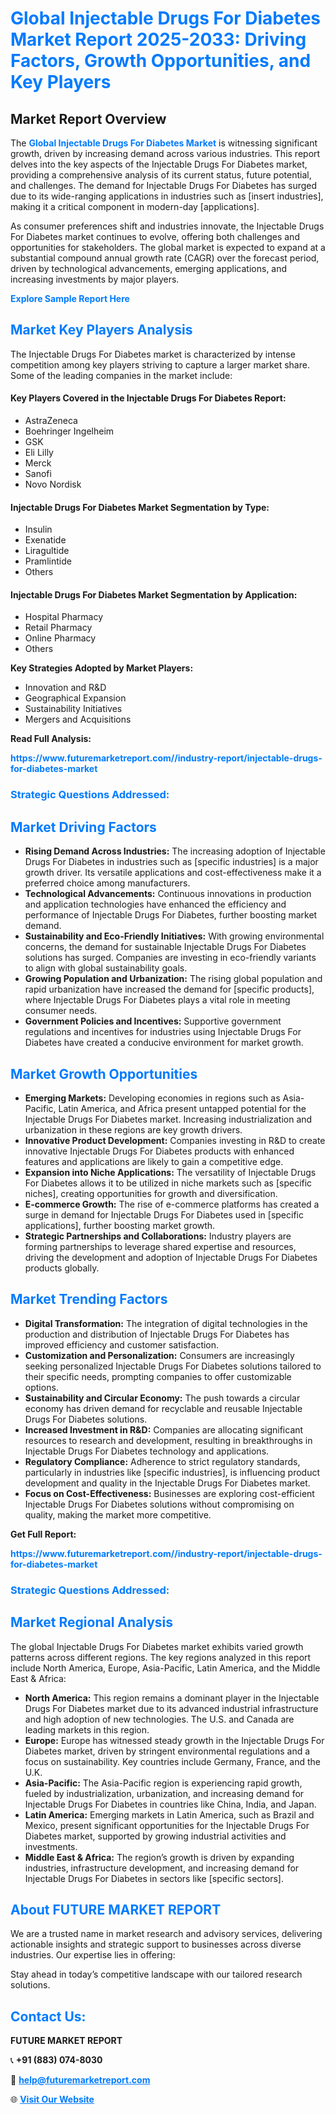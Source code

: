 <h1 style="color: #007BFF;">Global Injectable Drugs For Diabetes Market Report 2025-2033: Driving Factors, Growth Opportunities, and Key Players</h1>

<section id="overview">
<h2>Market Report Overview</h2>
<p>The <a href="https://www.futuremarketreport.com//industry-report/injectable-drugs-for-diabetes-market" style="color: #007BFF; text-decoration: none;"><strong>Global Injectable Drugs For Diabetes Market</strong></a> is witnessing significant growth, driven by increasing demand across various industries. This report delves into the key aspects of the Injectable Drugs For Diabetes market, providing a comprehensive analysis of its current status, future potential, and challenges. The demand for Injectable Drugs For Diabetes has surged due to its wide-ranging applications in industries such as [insert industries], making it a critical component in modern-day [applications].</p>
<p>As consumer preferences shift and industries innovate, the Injectable Drugs For Diabetes market continues to evolve, offering both challenges and opportunities for stakeholders. The global market is expected to expand at a substantial compound annual growth rate (CAGR) over the forecast period, driven by technological advancements, emerging applications, and increasing investments by major players.</p>
</section>

<section id="overview">
<p><a href="https://www.futuremarketreport.com//request-sample/reportId=79489" style="color: #007BFF; text-decoration: none;"><strong>Explore Sample Report Here</strong></a></p>
</section>

<section id="key-players">
<h2 style="color: #007BFF;">Market Key Players Analysis</h2>
<p>The Injectable Drugs For Diabetes market is characterized by intense competition among key players striving to capture a larger market share. Some of the leading companies in the market include:</p>
<h4>Key Players Covered in the Injectable Drugs For Diabetes Report:</h4>
<ul><li>AstraZeneca</li><li>Boehringer Ingelheim</li><li>GSK</li><li>Eli Lilly</li><li>Merck</li><li>Sanofi</li><li>Novo Nordisk</li></ul>
<h4>Injectable Drugs For Diabetes Market Segmentation by Type:</h4>
<ul><li>Insulin</li><li>Exenatide</li><li>Liragultide</li><li>Pramlintide</li><li>Others</li></ul>

<h4>Injectable Drugs For Diabetes Market Segmentation by Application:</h4>
<ul><li>Hospital Pharmacy</li><li>Retail Pharmacy</li><li>Online Pharmacy</li><li>Others</li></ul>
<p><strong>Key Strategies Adopted by Market Players:</strong></p>
<ul>
<li>Innovation and R&D</li>
<li>Geographical Expansion</li>
<li>Sustainability Initiatives</li>
<li>Mergers and Acquisitions</li>
</ul>
</section>

<section>
<p><strong>Read Full Analysis: </strong></p><a href="https://www.futuremarketreport.com//industry-report/injectable-drugs-for-diabetes-market" style="color: #007BFF; text-decoration: none;"><strong>https://www.futuremarketreport.com//industry-report/injectable-drugs-for-diabetes-market</strong></a>
<h3 style="color: #007BFF;">Strategic Questions Addressed:</h3>
</section>

<section id="driving-factors">
<h2 style="color: #007BFF;">Market Driving Factors</h2>
<ul>
<li><strong>Rising Demand Across Industries:</strong> The increasing adoption of Injectable Drugs For Diabetes in industries such as [specific industries] is a major growth driver. Its versatile applications and cost-effectiveness make it a preferred choice among manufacturers.</li>
<li><strong>Technological Advancements:</strong> Continuous innovations in production and application technologies have enhanced the efficiency and performance of Injectable Drugs For Diabetes, further boosting market demand.</li>
<li><strong>Sustainability and Eco-Friendly Initiatives:</strong> With growing environmental concerns, the demand for sustainable Injectable Drugs For Diabetes solutions has surged. Companies are investing in eco-friendly variants to align with global sustainability goals.</li>
<li><strong>Growing Population and Urbanization:</strong> The rising global population and rapid urbanization have increased the demand for [specific products], where Injectable Drugs For Diabetes plays a vital role in meeting consumer needs.</li>
<li><strong>Government Policies and Incentives:</strong> Supportive government regulations and incentives for industries using Injectable Drugs For Diabetes have created a conducive environment for market growth.</li>
</ul>
</section>

<section id="growth-opportunities">
<h2 style="color: #007BFF;">Market Growth Opportunities</h2>
<ul>
<li><strong>Emerging Markets:</strong> Developing economies in regions such as Asia-Pacific, Latin America, and Africa present untapped potential for the Injectable Drugs For Diabetes market. Increasing industrialization and urbanization in these regions are key growth drivers.</li>
<li><strong>Innovative Product Development:</strong> Companies investing in R&D to create innovative Injectable Drugs For Diabetes products with enhanced features and applications are likely to gain a competitive edge.</li>
<li><strong>Expansion into Niche Applications:</strong> The versatility of Injectable Drugs For Diabetes allows it to be utilized in niche markets such as [specific niches], creating opportunities for growth and diversification.</li>
<li><strong>E-commerce Growth:</strong> The rise of e-commerce platforms has created a surge in demand for Injectable Drugs For Diabetes used in [specific applications], further boosting market growth.</li>
<li><strong>Strategic Partnerships and Collaborations:</strong> Industry players are forming partnerships to leverage shared expertise and resources, driving the development and adoption of Injectable Drugs For Diabetes products globally.</li>
</ul>
</section>

<section id="trending-factors">
<h2 style="color: #007BFF;">Market Trending Factors</h2>
<ul>
<li><strong>Digital Transformation:</strong> The integration of digital technologies in the production and distribution of Injectable Drugs For Diabetes has improved efficiency and customer satisfaction.</li>
<li><strong>Customization and Personalization:</strong> Consumers are increasingly seeking personalized Injectable Drugs For Diabetes solutions tailored to their specific needs, prompting companies to offer customizable options.</li>
<li><strong>Sustainability and Circular Economy:</strong> The push towards a circular economy has driven demand for recyclable and reusable Injectable Drugs For Diabetes solutions.</li>
<li><strong>Increased Investment in R&D:</strong> Companies are allocating significant resources to research and development, resulting in breakthroughs in Injectable Drugs For Diabetes technology and applications.</li>
<li><strong>Regulatory Compliance:</strong> Adherence to strict regulatory standards, particularly in industries like [specific industries], is influencing product development and quality in the Injectable Drugs For Diabetes market.</li>
<li><strong>Focus on Cost-Effectiveness:</strong> Businesses are exploring cost-efficient Injectable Drugs For Diabetes solutions without compromising on quality, making the market more competitive.</li>
</ul>
</section>

<section>
<p><strong>Get Full Report: </strong></p><a href="https://www.futuremarketreport.com//industry-report/injectable-drugs-for-diabetes-market" style="color: #007BFF; text-decoration: none;"><strong>https://www.futuremarketreport.com//industry-report/injectable-drugs-for-diabetes-market</strong></a>
<h3 style="color: #007BFF;">Strategic Questions Addressed:</h3>
</section>


<section id="regional-analysis">
<h2 style="color: #007BFF;">Market Regional Analysis</h2>
<p>The global Injectable Drugs For Diabetes market exhibits varied growth patterns across different regions. The key regions analyzed in this report include North America, Europe, Asia-Pacific, Latin America, and the Middle East & Africa:</p>
<ul>
<li><strong>North America:</strong> This region remains a dominant player in the Injectable Drugs For Diabetes market due to its advanced industrial infrastructure and high adoption of new technologies. The U.S. and Canada are leading markets in this region.</li>
<li><strong>Europe:</strong> Europe has witnessed steady growth in the Injectable Drugs For Diabetes market, driven by stringent environmental regulations and a focus on sustainability. Key countries include Germany, France, and the U.K.</li>
<li><strong>Asia-Pacific:</strong> The Asia-Pacific region is experiencing rapid growth, fueled by industrialization, urbanization, and increasing demand for Injectable Drugs For Diabetes in countries like China, India, and Japan.</li>
<li><strong>Latin America:</strong> Emerging markets in Latin America, such as Brazil and Mexico, present significant opportunities for the Injectable Drugs For Diabetes market, supported by growing industrial activities and investments.</li>
<li><strong>Middle East & Africa:</strong> The region’s growth is driven by expanding industries, infrastructure development, and increasing demand for Injectable Drugs For Diabetes in sectors like [specific sectors].</li>
</ul>
</section>

<footer>
<h2 style="color: #007BFF;">About FUTURE MARKET REPORT</h2>
<p>We are a trusted name in market research and advisory services, delivering actionable insights and strategic support to businesses across diverse industries. Our expertise lies in offering:</p>

<p>Stay ahead in today’s competitive landscape with our tailored research solutions.</p>

<h2 style="color: #007BFF;">Contact Us:</h2>
<p><strong>FUTURE MARKET REPORT</strong></p>
<p>📞 <strong>+91 (883) 074-8030</strong></p>
<p>📧 <strong><a href="mailto:help@futuremarketreport.com" style="color: #007BFF;">help@futuremarketreport.com</a></strong></p>
<p>🌐 <strong><a href="https://www.futuremarketreport.com/" style="color: #007BFF;">Visit Our Website</a></strong></p>
</footer>